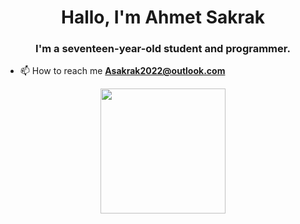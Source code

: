 <h1 align="center">Hallo, I'm Ahmet Sakrak</h1>
<h3 align="center">I'm a seventeen-year-old student and programmer.</h3>

- 📫 How to reach me **Asakrak2022@outlook.com**



<p align="center"> <img width="200" height="200"  src="https://user-images.githubusercontent.com/66999194/207706051-834a7b8a-ff41-4a2b-a089-b255136312e2.png"> </p>
